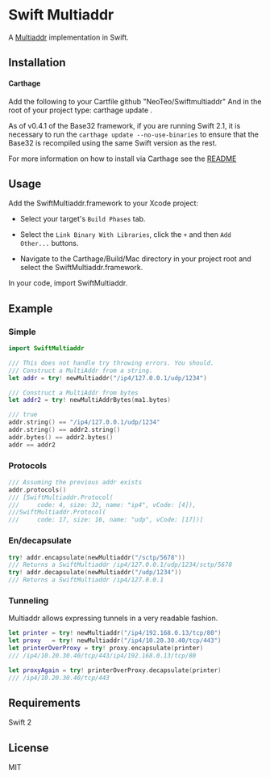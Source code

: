 # Swift Multiaddr
A [Multiaddr](https://github.com/jbenet/multiaddr) implementation in Swift.
## Installation
#### Carthage
Add the following to your Cartfile
	github "NeoTeo/Swiftmultiaddr"
And in the root of your project type:
	carthage update .

As of v0.4.1 of the Base32 framework, if you are running Swift 2.1, it is necessary to run the `carthage update --no-use-binaries` to ensure that the Base32 is recompiled using the same Swift version as the rest.

For more information on how to install via Carthage see the [README](https://github.com/Carthage/Carthage#adding-frameworks-to-an-application)

## Usage
Add the SwiftMultiaddr.framework to your Xcode project:
- Select your target's `Build Phases` tab.

- Select the `Link Binary With Libraries`, click the `+` and then `Add Other...` buttons.

- Navigate to the Carthage/Build/Mac directory in your project root and select the SwiftMultiaddr.framework. 

In your code, import SwiftMultiaddr.
## Example
### Simple
```Swift
import SwiftMultiaddr

/// This does not handle try throwing errors. You should.
/// Construct a MultiAddr from a string.
let addr = try! newMultiaddr("/ip4/127.0.0.1/udp/1234")

/// Construct a MultiAddr from bytes
let addr2 = try! newMultiAddrBytes(ma1.bytes)

/// true
addr.string() == "/ip4/127.0.0.1/udp/1234"
addr.string() == addr2.string()
addr.bytes() == addr2.bytes()
addr == addr2
```

### Protocols
```Swift
/// Assuming the previous addr exists
addr.protocols()
/// [SwiftMultiaddr.Protocol(
///		code: 4, size: 32, name: "ip4", vCode: [4]), 
///SwiftMultiaddr.Protocol(
///		code: 17, size: 16, name: "udp", vCode: [17])] 
```

### En/decapsulate
```Swift
try! addr.encapsulate(newMultiaddr("/sctp/5678"))
/// Returns a SwiftMultiaddr /ip4/127.0.0.1/udp/1234/sctp/5678
try! addr.decapsulate(newMultiaddr("/udp/1234"))
/// Returns a SwiftMultiaddr /ip4/127.0.0.1
```

### Tunneling
Multiaddr allows expressing tunnels in a very readable fashion.
```Swift
let printer = try! newMultiaddr("/ip4/192.168.0.13/tcp/80")
let proxy   = try! newMultiaddr("/ip4/10.20.30.40/tcp/443")
let printerOverProxy = try! proxy.encapsulate(printer)
/// /ip4/10.20.30.40/tcp/443/ip4/192.168.0.13/tcp/80

let proxyAgain = try! printerOverProxy.decapsulate(printer) 
/// /ip4/10.20.30.40/tcp/443
```
## Requirements
 Swift 2

## License
MIT